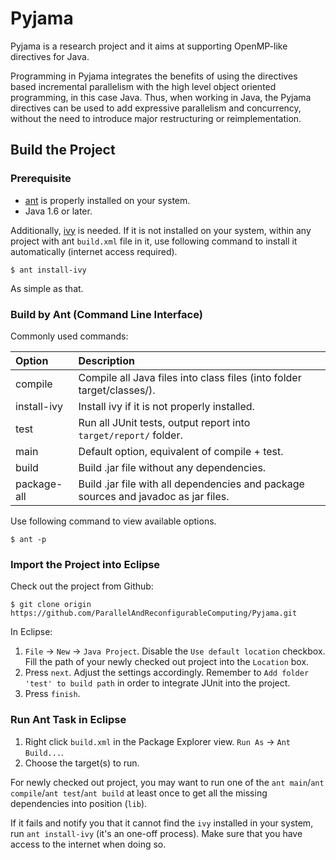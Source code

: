 Pyjama
===
Pyjama is a research project and it aims at supporting OpenMP-like directives for Java.

Programming in Pyjama integrates the benefits of using the directives based incremental parallelism with the high level object oriented programming, in this case Java. Thus, when working in Java, the Pyjama directives can be used to add expressive parallelism and concurrency, without the need to introduce major restructuring or reimplementation.


Build the Project
---

### Prerequisite

+ [ant](http://ant.apache.org/) is properly installed on your system.
+ Java 1.6 or later.

Additionally, [ivy](http://ant.apache.org/ivy/) is needed. If it is not installed on your system, within any project with ant `build.xml` file in it, use following command to install it automatically (internet access required).

	$ ant install-ivy
	
As simple as that.

### Build by Ant (Command Line Interface)

Commonly used commands:

Option		|	Description 
:---		|	:--- 
compile		|	Compile all Java files into class files (into folder target/classes/). 
install-ivy	|	Install ivy if it is not properly installed. 
test		|	Run all JUnit tests, output report into `target/report/` folder. 
main		|	Default option, equivalent of compile + test. 
build		|	Build .jar file without any dependencies.
package-all	|	Build .jar file with all dependencies and package sources and javadoc as jar files.

Use following command to view available options.

	$ ant -p

### Import the Project into Eclipse

Check out the project from Github:

	$ git clone origin https://github.com/ParallelAndReconfigurableComputing/Pyjama.git
	
In Eclipse:

1. `File` -> `New` -> `Java Project`. Disable the `Use default location` checkbox. Fill the path of your newly checked out project into the `Location` box.
2. Press `next`. Adjust the settings accordingly. Remember to `Add folder 'test' to build path` in order to integrate JUnit into the project.
3. Press `finish`.

### Run Ant Task in Eclipse

1. Right click `build.xml` in the Package Explorer view. `Run As` -> `Ant Build...`.
2. Choose the target(s) to run.

For newly checked out project, you may want to run one of the `ant main`/`ant compile`/`ant test`/`ant build` at least once to get all the missing dependencies into position (`lib`).

If it fails and notify you that it cannot find the `ivy` installed in your system, run `ant install-ivy` (it's an one-off process). Make sure that you have access to the internet when doing so.
